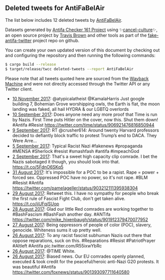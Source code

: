 ## Deleted tweets for AntiFaBelAir

The list below includes 12 deleted tweets by
[AntiFaBelAir](https://twitter.com/AntiFaBelAir).



Datasets generated by [Antifa Checker 161 Project](https://twitter.com/antifacheck161) using ✨[cancel-culture](https://github.com/travisbrown/cancel-culture)✨, an open source project by 
[Travis Brown](https://twitter.com/travisbrown) and other tools as part of the 
[fake-antifa-twitter](https://github.com/antifacheck161/fake-antifa-twitter) project repo on github.

You can create your own updated version of this document by checking out and configuring the
repository and then running the following commands:

```bash
$ cargo build --release
$ target/release/twcc deleted-tweets --report AntiFaBelAir
```

Please note that all tweets quoted here are sourced from the
[Wayback Machine](https://web.archive.org) and were not directly accessed through the Twitter API or
any Twitter client.

* [10 November 2017](https://web.archive.org/web/20171110231810/https://twitter.com/AntiFaBelAir/status/929126064084828162): @atypicalatheist @KamalaHarris Just google building 7, Bohemian Grove worshipping owls, the Earth is flat, the moon landing was faked, all hail HYDRA &amp; our LGBTQ overlords <!--929126064084828162-->
* [10 September 2017](https://web.archive.org/web/20190622151911/https://twitter.com/AntiFaBelAir/status/906922137423831040): Does anyone need any more proof that Time is run by Nazis. First Time puts Hitler on the cover, now this. Shut them down!  #Antifa   #Resist  https://twitter.com/time/status/906921476816850944 <!--906922137423831040-->
* [ 9 September 2017](https://web.archive.org/web/20170909044511/https://twitter.com/AntiFaBelAir/status/906377924986597376): RT @crusher614: Around twenty Harvard professors decided to defiantly block traffic to protest Trump’s end to DACA.  They Were Arre…  <!--906377924986597376-->
* [ 5 September 2017](https://web.archive.org/web/20190622155219/https://twitter.com/AntiFaBelAir/status/904867444740595712): Typical Racist Nazi  #fakenews   #propaganda   #MENSA   #Sherlock   #resist   #smashfash   #antifa   #impeachGod <!--904867444740595712-->
* [ 2 September 2017](https://web.archive.org/web/20170902231944/https://twitter.com/AntiFaBelAir/status/904121695622934528): That's a sweet high capacity clip comrade. I bet the Nazis sabotaged it though, you should look into that. https://t.co/5FdnO6SKq5 <!--904121695622934528-->
* [31 August 2017](https://web.archive.org/web/20190622165611/https://twitter.com/AntiFaBelAir/status/903262171940904960): It's impossible for a POC to be a rapist. Rape = power + forced sex. Oppressed POC have no power, so it's not rape.  #BLM   #Resist   #Antifa   https://twitter.com/pamelageller/status/903212111395938304 <!--903262171940904960-->
* [29 August 2017](https://web.archive.org/web/20170829232613/https://twitter.com/AntiFaBelAir/status/902673775736406016): Retweet this. I have no sympathy for people who break the first rule of Fascist Fight Club, don't get taken alive. https://t.co/ijUFqjSUop <!--902673775736406016-->
* [28 August 2017](https://web.archive.org/web/20190622180001/https://twitter.com/AntiFaBelAir/status/902302750314176513): Glad our little Red comrades are working together to  #BashFascism   #BashFash  another day.  #ANTifa  https://twitter.com/mike_hixenbaugh/status/901912379470077952 <!--902302750314176513-->
* [27 August 2017](https://web.archive.org/web/20190622185834/https://twitter.com/AntiFaBelAir/status/901563300281856000): Being oppressors of people of color (POC), slavery, genocide. Whiteness sums it up pretty well. <!--901604626130026497-->
* [26 August 2017](https://web.archive.org/web/20190622185834/https://twitter.com/AntiFaBelAir/status/901563300281856000): To any racist fascist subhuman Nazis out there that oppose reparations, suck on this.  #Reparations   #Resist   #PatriotPrayer   #Altleft   #Antifa  pic.twitter.com/R55ixwYbRc <!--901563300281856000-->
* [26 August 2017](https://web.archive.org/web/20170826192301/https://twitter.com/AntiFaBelAir/status/901525408855728128): @TIME White. <!--901525408855728128-->
* [26 August 2017](https://web.archive.org/web/20190622190137/https://twitter.com/AntiFaBelAir/status/901493106624704514): Biased news. Our EU comrades openly planned, executed & took credit for the peaceful/heroic anti-Nazi G20 protests. It was beautiful  #Antifa  https://twitter.com/foxnews/status/901393097711640580 <!--901493106624704514-->
